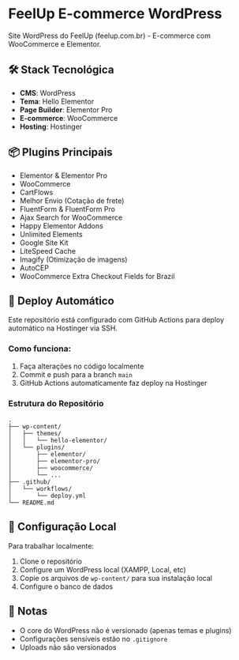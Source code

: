 # FeelUp E-commerce WordPress

Site WordPress do FeelUp (feelup.com.br) - E-commerce com WooCommerce e Elementor.

## 🛠️ Stack Tecnológica

- **CMS**: WordPress
- **Tema**: Hello Elementor
- **Page Builder**: Elementor Pro
- **E-commerce**: WooCommerce
- **Hosting**: Hostinger

## 📦 Plugins Principais

- Elementor & Elementor Pro
- WooCommerce
- CartFlows
- Melhor Envio (Cotação de frete)
- FluentForm & FluentForm Pro
- Ajax Search for WooCommerce
- Happy Elementor Addons
- Unlimited Elements
- Google Site Kit
- LiteSpeed Cache
- Imagify (Otimização de imagens)
- AutoCEP
- WooCommerce Extra Checkout Fields for Brazil

## 🚀 Deploy Automático

Este repositório está configurado com GitHub Actions para deploy automático na Hostinger via SSH.

### Como funciona:

1. Faça alterações no código localmente
2. Commit e push para a branch `main`
3. GitHub Actions automaticamente faz deploy na Hostinger

### Estrutura do Repositório

```
.
├── wp-content/
│   ├── themes/
│   │   └── hello-elementor/
│   └── plugins/
│       ├── elementor/
│       ├── elementor-pro/
│       ├── woocommerce/
│       └── ...
├── .github/
│   └── workflows/
│       └── deploy.yml
└── README.md
```

## 🔧 Configuração Local

Para trabalhar localmente:

1. Clone o repositório
2. Configure um WordPress local (XAMPP, Local, etc)
3. Copie os arquivos de `wp-content/` para sua instalação local
4. Configure o banco de dados

## 📝 Notas

- O core do WordPress não é versionado (apenas temas e plugins)
- Configurações sensíveis estão no `.gitignore`
- Uploads não são versionados
